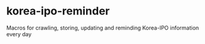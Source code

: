 # korea-ipo-reminder
Macros for crawling, storing, updating and reminding Korea-IPO information every day

